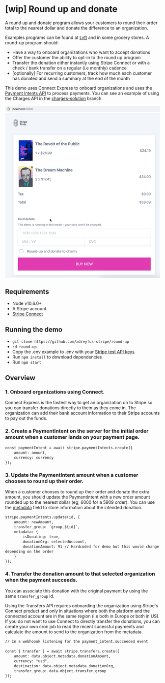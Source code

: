 # [wip] Round up and donate

A round up and donate program allows your customers to round their order total to the nearest dollar and donate the difference to an organization.

Examples programs can be found at [Lyft](https://lyft.com/round-up) and in some grocery stores. A round-up program should:
* Have a way to onboard organizations who want to accept donations
* Offer the customer the ability to opt-in to the round up program
* Transfer the donation either instantly using Stripe Connect or with a check / bank transfer on a regular (i.e monthly) cadence
* [optionally] For recurring customers, track how much each customer has donated and send a summary at the end of the month

This demo uses Connect Express to onboard organizations and uses the [Payment Intents API](https://stripe.com/docs/payments/payment-intents) to process payments. You can see an example of using the Charges API in the [charges-solution](https://github.com/adreyfus-stripe/round-up/tree/charges-solution) branch.

<p align="center">
  <img alt="Image of a fake checkout flow with a the round-up program" src="https://github.com/adreyfus-stripe/round-up/blob/master/demo.gif?raw=true">
</p>

## Requirements
* Node v10.6.0+
* A Stripe account
* [Stripe Connect](https://stripe.com/docs/connect)

## Running the demo

- `git clone https://github.com/adreyfus-stripe/round-up`
- `cd round-up`
- Copy the .env.example to .env with your [Stripe test API keys](https://stripe.com/docs/development#api-keys)
- Run `npm install` to download dependencies
- Run `npm start`


## Overview

### 1. Onboard organizations using Connect. 

Connect Express is the fastest way to get an organization on to Stripe so you can transfer donations directly to them as they come in. 
The organization can add their bank account information to their Stripe accounts to pay out the funds. 

### 2. Create a PaymentIntent on the server for the initial order amount when a customer lands on your payment page.

```
const paymentIntent = await stripe.paymentIntents.create({
    amount: amount,
    currency: currency
});
```

### 3. Update the PaymentIntent amount when a customer chooses to round up their order.

When a customer chooses to round up their order and donate the extra amount, you should update the PaymentIntent with a new order amount rounded up to the nearest dollar (eg; 6000 for a 5909 order). 
You can use the [metadata](https://stripe.com/docs/api/metadata) field to store information about the intended donation.

```
stripe.paymentIntents.update(id, {
    amount: newAmount,
    transfer_group: `group_${id}`,
    metadata: {
        isDonating: true,
        donationOrg: selectedAccount,
        donationAmount: 91 // Hardcoded for demo but this would change depending on the order
    }
});
```

### 4. Transfer the donation amount to that selected organization when the payment succeeds. 

You can associate this donation with the original payment by using the same `transfer_group` id. 

Using the Transfers API requires onboarding the organization using Stripe's Connect product and only in situations where both the platform and the connected account are in the same region (i.e both in Europe or both in US). If you do not want to use Connect to directly transfer the donations, you can create your own cron job to read the recent sucessful payments and calculate the amount to send to the organization from the metadata.  

```
// In a webhoook listening for the payment_intent.succeeded event

const { transfer } = await stripe.transfers.create({
    amount: data.object.metadata.donationAmount,
    currency: "usd",
    destination: data.object.metadata.donationOrg,
    transfer_group: data.object.transfer_group
});
```
